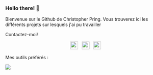 ### Hello there! 👋

Bienvenue sur le Github de Christopher Pring. Vous trouverez ici les différents projets sur lesquels j'ai pu travailler

Contactez-moi!
<p align='center'>
  <a href="https://www.linkedin.com/in/christopher-pring-0101/"><img height="24" src="https://github.com/mistercof/mistercof/blob/main/logos/linkedin-icon.svg?raw=true"></a>&nbsp;&nbsp;
  <a href="https://twitter.com/ChrisPring0101"><img height="24" src="https://github.com/mistercof/mistercof/blob/main/twitter-icon.png?raw=true"></a>&nbsp;&nbsp;
  <a href="mailto:pringchristopher@yahoo.fr"><img height="24" src="https://github.com/mistercof/mistercof/blob/main/mail-icon.png?raw=true"></a>
</p>

Mes outils préférés :

<img src="https://github.com/mistercof/mistercof/blob/main/logos/jupyter_logo.svg">
